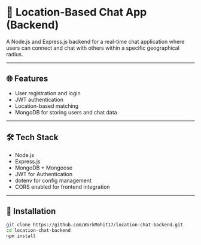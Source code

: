 # 📍 Location-Based Chat App (Backend)

A Node.js and Express.js backend for a real-time chat application where users can connect and chat with others within a specific geographical radius.

---

## 🌐 Features
- User registration and login
- JWT authentication
- Location-based matching
- MongoDB for storing users and chat data

---

## 🛠 Tech Stack
- Node.js
- Express.js
- MongoDB + Mongoose
- JWT for Authentication
- dotenv for config management
- CORS enabled for frontend integration

---

## 🧪 Installation

```bash
git clone https://github.com/WorkMohit17/location-chat-backend.git
cd location-chat-backend
npm install
